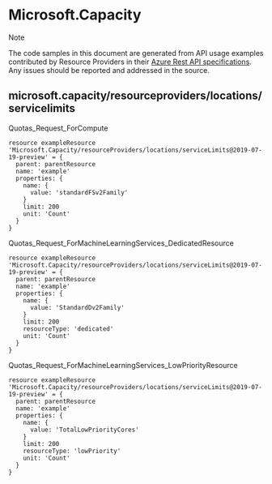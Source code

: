 # Microsoft.Capacity
  
> [!NOTE]
> The code samples in this document are generated from API usage examples contributed by Resource Providers in their [Azure Rest API specifications](https://github.com/Azure/azure-rest-api-specs). Any issues should be reported and addressed in the source.


## microsoft.capacity/resourceproviders/locations/servicelimits

Quotas_Request_ForCompute
```bicep
resource exampleResource 'Microsoft.Capacity/resourceProviders/locations/serviceLimits@2019-07-19-preview' = {
  parent: parentResource 
  name: 'example'
  properties: {
    name: {
      value: 'standardFSv2Family'
    }
    limit: 200
    unit: 'Count'
  }
}
```

Quotas_Request_ForMachineLearningServices_DedicatedResource
```bicep
resource exampleResource 'Microsoft.Capacity/resourceProviders/locations/serviceLimits@2019-07-19-preview' = {
  parent: parentResource 
  name: 'example'
  properties: {
    name: {
      value: 'StandardDv2Family'
    }
    limit: 200
    resourceType: 'dedicated'
    unit: 'Count'
  }
}
```

Quotas_Request_ForMachineLearningServices_LowPriorityResource
```bicep
resource exampleResource 'Microsoft.Capacity/resourceProviders/locations/serviceLimits@2019-07-19-preview' = {
  parent: parentResource 
  name: 'example'
  properties: {
    name: {
      value: 'TotalLowPriorityCores'
    }
    limit: 200
    resourceType: 'lowPriority'
    unit: 'Count'
  }
}
```
